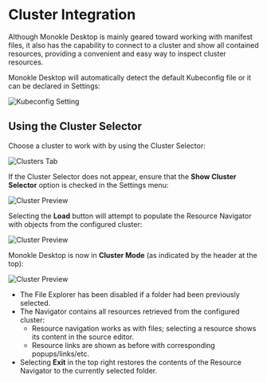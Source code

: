 # Cluster Integration

Although Monokle Desktop is mainly geared toward working with manifest files, it also has the capability to connect 
to a cluster and show all contained resources, providing a convenient and easy way to inspect cluster resources.

Monokle Desktop will automatically detect the default Kubeconfig file or it can be declared in Settings:

![Kubeconfig Setting](img/kubeconfig-setting-1.9.png)

## **Using the Cluster Selector**

Choose a cluster to work with by using the Cluster Selector:

![Clusters Tab](img/clusters-tab-1.9.png)

If the Cluster Selector does not appear, ensure that the **Show Cluster Selector** option is checked in the Settings menu:

![Cluster Preview](img/cluster-selector-1.9.png)

Selecting the **Load** button will attempt to populate the Resource Navigator with objects from the configured cluster:

![Cluster Preview](img/cluster-preview-1.9.png)

Monokle Desktop is now in **Cluster Mode** (as indicated by the header at the top):

![Cluster Preview](img/cluster-preview2-1.9.png)

- The File Explorer has been disabled if a folder had been previously selected.
- The Navigator contains all resources retrieved from the configured cluster:
  - Resource navigation works as with files; selecting a resource shows its content in the source editor.
  - Resource links are shown as before with corresponding popups/links/etc.
- Selecting **Exit** in the top right restores the contents of the Resource Navigator to the currently selected folder.





